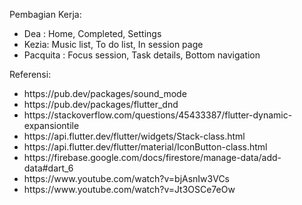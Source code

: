 Pembagian Kerja:<br>
<ul>
<li>Dea : Home, Completed, Settings </li>
<li>Kezia: Music list, To do list, In session page</li>
<li>Pacquita : Focus session, Task details, Bottom navigation</li>
</ul>

Referensi:<br>
<ul>
<li>https://pub.dev/packages/sound_mode</li>
<li>https://pub.dev/packages/flutter_dnd</li>
<li>https://stackoverflow.com/questions/45433387/flutter-dynamic-expansiontile</li>
<li>https://api.flutter.dev/flutter/widgets/Stack-class.html</li>
<li>https://api.flutter.dev/flutter/material/IconButton-class.html</li>
<li>https://firebase.google.com/docs/firestore/manage-data/add-data#dart_6</li>
<li>https://www.youtube.com/watch?v=bjAsnIw3VCs</li>
<li>https://www.youtube.com/watch?v=Jt3OSCe7eOw</li>
</ul>







